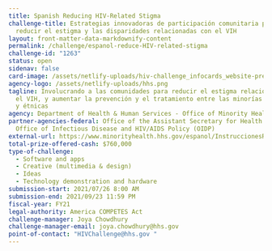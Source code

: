 ```yaml
---
title: Spanish Reducing HIV-Related Stigma
challenge-title: Estrategias innovadoras de participación comunitaria para
  reducir el estigma y las disparidades relacionadas con el VIH
layout: front-matter-data-markdownify-content
permalink: /challenge/espanol-reduce-HIV-related-stigma
challenge-id: "1263"
status: open
sidenav: false
card-image: /assets/netlify-uploads/hiv-challenge_infocards_website-preview-esp.png
agency-logo: /assets/netlify-uploads/hhs.png
tagline: Involucrando a las comunidades para reducir el estigma relacionado con
  el VIH, y aumentar la prevención y el tratamiento entre las minorías raciales
  y étnicas
agency: Department of Health & Human Services - Office of Minority Health
partner-agencies-federal: Office of the Assistant Secretary for Health (OASH),
  Office of Infectious Disease and HIV/AIDS Policy (OIDP)
external-url: https://www.minorityhealth.hhs.gov/espanol/InstruccionesRetodelVIH
total-prize-offered-cash: $760,000
type-of-challenge:
  - Software and apps
  - Creative (multimedia & design)
  - Ideas
  - Technology demonstration and hardware
submission-start: 2021/07/26 8:00 AM
submission-end: 2021/09/23 11:59 PM
fiscal-year: FY21
legal-authority: America COMPETES Act
challenge-manager: Joya Chowdhury
challenge-manager-email: joya.chowdhury@hhs.gov
point-of-contact: "HIVChallenge@hhs.gov "
---
```

